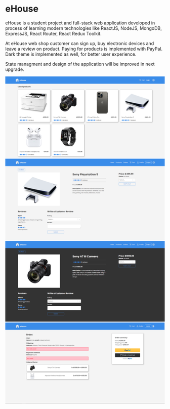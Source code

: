 # eHouse
eHouse is a student project and full-stack web application developed in process of learning modern technologies like ReactJS, NodeJS, MongoDB, ExpressJS, React Router, React Redux Toolkit.

At eHouse web shop customer can sign up, buy electronic devices and leave a review on product. Paying for products is implemented with PayPal.
Dark theme is implemented as well, for better user experience.

State managment and design of the application will be improved in next upgrade.

<img src="frontend/src/assets/screenshots/Capture1.PNG" />
<img src="frontend/src/assets/screenshots/Capture3.PNG" />
<img src="frontend/src/assets/screenshots/Capture4.PNG" />
<img src="frontend/src/assets/screenshots/Capture5.PNG" />
